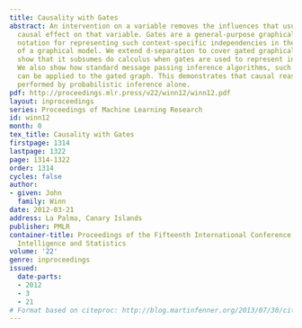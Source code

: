 ```yaml
---
title: Causality with Gates
abstract: An intervention on a variable removes the influences that usually have a
  causal effect on that variable. Gates are a general-purpose graphical modelling
  notation for representing such context-specific independencies in the structure
  of a graphical model. We extend d-separation to cover gated graphical models and
  show that it subsumes do calculus when gates are used to represent interventions.
  We also show how standard message passing inference algorithms, such as belief propagation,
  can be applied to the gated graph. This demonstrates that causal reasoning can be
  performed by probabilistic inference alone.
pdf: http://proceedings.mlr.press/v22/winn12/winn12.pdf
layout: inproceedings
series: Proceedings of Machine Learning Research
id: winn12
month: 0
tex_title: Causality with Gates
firstpage: 1314
lastpage: 1322
page: 1314-1322
order: 1314
cycles: false
author:
- given: John
  family: Winn
date: 2012-03-21
address: La Palma, Canary Islands
publisher: PMLR
container-title: Proceedings of the Fifteenth International Conference on Artificial
  Intelligence and Statistics
volume: '22'
genre: inproceedings
issued:
  date-parts:
  - 2012
  - 3
  - 21
# Format based on citeproc: http://blog.martinfenner.org/2013/07/30/citeproc-yaml-for-bibliographies/
---
```

